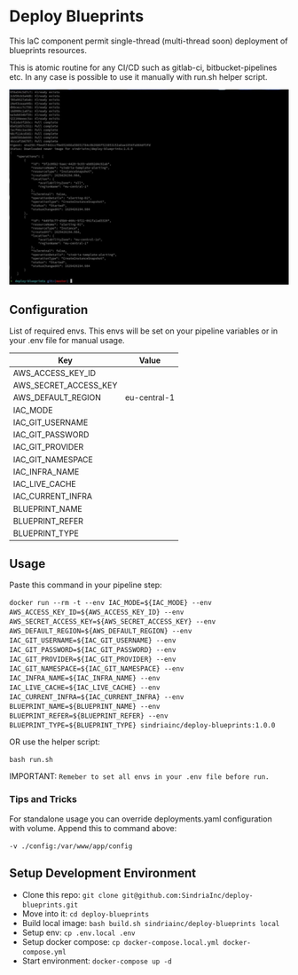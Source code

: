 # Deploy Blueprints

This IaC component permit single-thread (multi-thread soon) deployment of blueprints resources.

This is atomic routine for any CI/CD such as gitlab-ci, bitbucket-pipelines etc.
In any case is possible to use it manually with run.sh helper script.

![standalone](docs/screenshots/standalone.jpg)

## Configuration

List of required envs. This envs will be set on your pipeline variables or in your .env file for manual usage.

| Key                       | Value                         |
| --------------------------|:-----------------------------:|
| AWS_ACCESS_KEY_ID         | <access-key>                  |
| AWS_SECRET_ACCESS_KEY     | <secret-key>                  |
| AWS_DEFAULT_REGION        | eu-central-1                  |
| IAC_MODE                  | <mode>                        |
| IAC_GIT_USERNAME          | <service-account-username>    |
| IAC_GIT_PASSWORD          | <service-account-username>    |
| IAC_GIT_PROVIDER          | <provider-fqdn>               |
| IAC_GIT_NAMESPACE         | <repo-namespace>              |
| IAC_INFRA_NAME            | <repo-slug>                   |
| IAC_LIVE_CACHE            | <bucket-name>                 |
| IAC_CURRENT_INFRA         | <bucket-name>                 |
| BLUEPRINT_NAME            | <resource-name>               |
| BLUEPRINT_REFER           | <blueprint-name>              |
| BLUEPRINT_TYPE            | <resource-type>               |


## Usage

Paste this command in your pipeline step:

`docker run --rm -t --env IAC_MODE=${IAC_MODE} --env AWS_ACCESS_KEY_ID=${AWS_ACCESS_KEY_ID} --env AWS_SECRET_ACCESS_KEY=${AWS_SECRET_ACCESS_KEY} --env AWS_DEFAULT_REGION=${AWS_DEFAULT_REGION} --env IAC_GIT_USERNAME=${IAC_GIT_USERNAME} --env IAC_GIT_PASSWORD=${IAC_GIT_PASSWORD} --env IAC_GIT_PROVIDER=${IAC_GIT_PROVIDER} --env IAC_GIT_NAMESPACE=${IAC_GIT_NAMESPACE} --env IAC_INFRA_NAME=${IAC_INFRA_NAME} --env IAC_LIVE_CACHE=${IAC_LIVE_CACHE} --env IAC_CURRENT_INFRA=${IAC_CURRENT_INFRA} --env BLUEPRINT_NAME=${BLUEPRINT_NAME} --env BLUEPRINT_REFER=${BLUEPRINT_REFER} --env BLUEPRINT_TYPE=${BLUEPRINT_TYPE} sindriainc/deploy-blueprints:1.0.0`

OR use the helper script:

`bash run.sh`

IMPORTANT: `Remeber to set all envs in your .env file before run.`

### Tips and Tricks

For standalone usage you can override deployments.yaml configuration with volume. Append this to command above:

`-v ./config:/var/www/app/config`


## Setup Development Environment

- Clone this repo: `git clone git@github.com:SindriaInc/deploy-blueprints.git`
- Move into it: `cd deploy-blueprints`
- Build local image: `bash build.sh sindriainc/deploy-blueprints local`
- Setup env: `cp .env.local .env`
- Setup docker compose: `cp docker-compose.local.yml docker-compose.yml`
- Start environment: `docker-compose up -d`